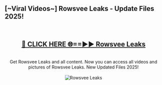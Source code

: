 <h2>[~Viral Videos~] Rowsvee Leaks - Update Files 2025!</h2>
<br>
<div align="center">
<h2><a href="https://betterlinks.top/A2PfLJ" rel="nofollow">🔴 CLICK HERE 🌐==►► Rowsvee Leaks</a></h2>
<br>
Get Rowsvee Leaks and all content. Now you can access all videos and pictures of Rowsvee Leaks. New Updated Files 2025!
<br>
<br>
<a href="https://betterlinks.top/A2PfLJ" rel="nofollow" data-target="animated-image.originalLink"><img src="https://i.ibb.co.com/WyWwxjT/player-gif2.gif" alt="Rowsvee Leaks" style="max-width: 100%; display: inline-block;" data-target="animated-image.originalImage"></a>
</div>
<br>
